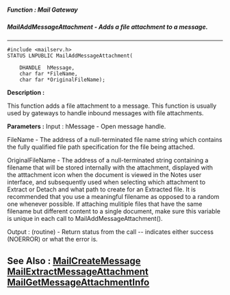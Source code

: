 ##### Function : Mail Gateway
##### MailAddMessageAttachment - Adds a file attachment to a message.
---
```
#include <mailserv.h>
STATUS LNPUBLIC MailAddMessageAttachment(

	DHANDLE  hMessage,
	char far *FileName,
	char far *OriginalFileName);
```
**Description :**

This function adds a file attachment to a message.  This function is usually 
used by gateways to handle inbound messages with file attachments.

**Parameters :**
Input :
hMessage  -  Open message handle.

FileName  -  The address of a null-terminated file name string which contains the fully qualified file path specification for the file being attached.

OriginalFileName  -  The address of a null-terminated string containing a filename that will be stored internally with the attachment, displayed with the atttachment icon when the document is viewed in the Notes user interface, and subsequently used when selecting which attachment to Extract or Detach and what path to create for an Extracted file.  It is recommended that you use a meaningful filename as opposed to a random one whenever possible.  If attaching mulitiple files that have the same filename but different content to a single document, make sure this variable is unique in each call to MailAddMessageAttachment().

Output :
(routine)  -  Return status from the call -- indicates either success (NOERROR) or what the error is.



**See Also :**
[MailCreateMessage](/reference/Func/MailCreateMessage)
[MailExtractMessageAttachment](/reference/Func/MailExtractMessageAttachment)
[MailGetMessageAttachmentInfo](/reference/Func/MailGetMessageAttachmentInfo)
---
